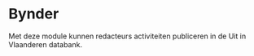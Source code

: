 # Bynder

Met deze module kunnen redacteurs activiteiten publiceren in de Uit in Vlaanderen databank.


